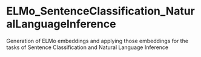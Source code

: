 # ELMo_SentenceClassification_NaturalLanguageInference
Generation of ELMo embeddings and applying those embeddings for the tasks of Sentence Classification and Natural Language Inference
